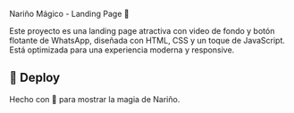  Nariño Mágico - Landing Page 🌄

Este proyecto es una landing page atractiva con video de fondo y botón flotante de WhatsApp, diseñada con HTML, CSS y un toque de JavaScript. 
Está optimizada para una experiencia moderna y responsive.

## 🚀 Deploy

Hecho con 💛 para mostrar la magia de Nariño.
